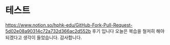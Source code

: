 # 테스트

https://www.notion.so/hphk-edu/GitHub-Fork-Pull-Request-5d02e08a90314c72a732d366ac2d552b
후기 입니다
오늘은 복습을 철저히 해야되겠다고 생각이 들었습니다.
감사합니다.